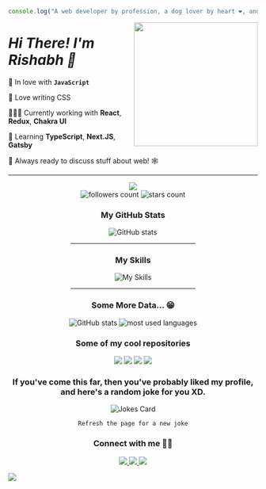 <!--<img align="left" width="250px" src="./IMG_3696.jpg"/>-->

```js
console.log("A web developer by profession, a dog lover by heart ❤️, and fitness enthusiast by interest!");
```


<img align="right" width="250px" src="https://images.weserv.nl/?url=https://raw.githubusercontent.com/shabh2412/shabh2412/shabh2412-image-and-about-me/IMG_3696.jpg?v=4&h=300&w=300&fit=cover&mask=circle&maxage=7d"/>
<h1 align="left"> <i>Hi There! I'm Rishabh 👋 </i></h1>

💛 In love with **`JavaScript`**

🎨 Love writing CSS

👨🏼‍💻 Currently working with **React**, **Redux**, **Chakra UI**

🌱 Learning **TypeScript**, **Next.JS**, **Gatsby**

💬 Always ready to discuss stuff about web! 🕸

<hr/>
<div align="center">
<img src="https://komarev.com/ghpvc/?username=shabh2412&style=for-the-badge"/>
</div>

<div align="center">
<img alt="followers count" src="https://custom-icon-badges.herokuapp.com/github/followers/shabh2412?style=for-the-badge&logo=person-add&label=Followers&logoColor=white"/>
<img alt="stars count" src="https://custom-icon-badges.herokuapp.com/badge/dynamic/json?logo=star&label=Stars&style=for-the-badge&query=%24.stars&url=https://api.github-star-counter.workers.dev/user/shabh2412"/>
</div>

<div align="center">
  <h3>My GitHub Stats</h3>
  <img src="https://github-readme-stats.vercel.app/api?username=shabh2412&show_icons=true&&coountprivate=true&theme=react&hide_title=true" alt="GitHub stats"/>
  <hr width="50%"/>
  <h3>My Skills</h3>
  <img aling="left" src="https://skillicons.dev/icons?i=react,nodejs,express,mongodb,fastapi,redux,ts,nextjs,bootstrap,js,html,css," alt="My Skills"/>
  <hr width="50%"/>
   <h3>Some More Data... 😁</h3>
  <img src="https://github-readme-streak-stats.herokuapp.com/?user=shabh2412&theme=dark" alt="GitHub stats"/>
  <img alt="most used languages" src="https://github-readme-stats.vercel.app/api/top-langs/?username=shabh2412&layout=compact&langs_count=8&theme=react" />
</div>

<!-- Most Popular Repository -->
<div align="center">
  <h3>Some of my cool repositories</h3>
  <img src="https://github-readme-stats.vercel.app/api/pin/?username=shabh2412&repo=stock_price_prediction_application&theme=react"/>
  <img src="https://github-readme-stats.vercel.app/api/pin/?username=shabh2412&repo=cagey-bIte-6066&theme=react&langs_count=5"/>
  <img src="https://github-readme-stats.vercel.app/api/pin/?username=shabh2412&repo=Spotify-clone&theme=react"/>
  <img src="https://github-readme-stats.vercel.app/api/pin/?username=shabh2412&repo=Fraazo-Clone&theme=react&langs_count=5"/>
</div>

<!-- Funny Random Joke -->

<div align="center">
  <h3>If you've come this far, then you've probably liked my profile, and here's a random joke for you XD.</h3>
  <img src="https://readme-jokes.vercel.app/api?theme=react" alt="Jokes Card" />
</div>
<p align="center">
  <code>Refresh the page for a new joke</code>
</p>

<div align="center">
<h3>Connect with me 🙋🏻</h3>
<a href="https://www.linkedin.com/in/rishabh-panesar/" target="_blank">
  <img src="https://skillicons.dev/icons?i=linkedin">
</a>
<a href="https://twitter.com/PanesarRishabh">
  <img src="https://skillicons.dev/icons?i=twitter">
</a>
<a href="https://www.instagram.com/rishabhpanesar/">
  <img src="https://skillicons.dev/icons?i=instagram">
</a>
</div>

![](https://hit.yhype.me/github/profile?user_id=51595564)
